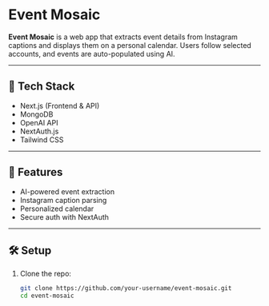 # Event Mosaic

**Event Mosaic** is a web app that extracts event details from Instagram captions and displays them on a personal calendar. Users follow selected accounts, and events are auto-populated using AI.

---

## 🔧 Tech Stack

- Next.js (Frontend & API)
- MongoDB
- OpenAI API
- NextAuth.js
- Tailwind CSS

---

## 🚀 Features

- AI-powered event extraction
- Instagram caption parsing
- Personalized calendar
- Secure auth with NextAuth

---

## 🛠 Setup

1. Clone the repo:
   ```bash
   git clone https://github.com/your-username/event-mosaic.git
   cd event-mosaic
   ```
